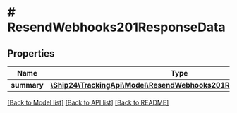 # # ResendWebhooks201ResponseData

## Properties

Name | Type | Description | Notes
------------ | ------------- | ------------- | -------------
**summary** | [**\Ship24\TrackingApi\Model\ResendWebhooks201ResponseDataSummary**](ResendWebhooks201ResponseDataSummary.md) |  | [optional]

[[Back to Model list]](../../README.md#models) [[Back to API list]](../../README.md#endpoints) [[Back to README]](../../README.md)
